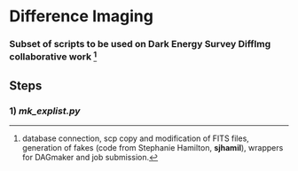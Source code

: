 # Difference Imaging
### Subset of scripts to be used on Dark Energy Survey DiffImg collaborative work [^a]

## Steps

### 1) *mk_explist.py*


[^a]: database connection, scp copy and modification of FITS files, generation of fakes (code from Stephanie Hamilton, **sjhamil**),  wrappers for DAGmaker and job submission.
